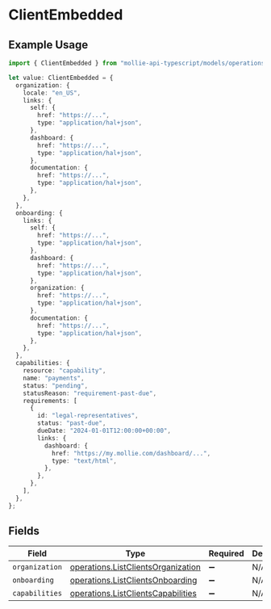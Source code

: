 # ClientEmbedded

## Example Usage

```typescript
import { ClientEmbedded } from "mollie-api-typescript/models/operations";

let value: ClientEmbedded = {
  organization: {
    locale: "en_US",
    links: {
      self: {
        href: "https://...",
        type: "application/hal+json",
      },
      dashboard: {
        href: "https://...",
        type: "application/hal+json",
      },
      documentation: {
        href: "https://...",
        type: "application/hal+json",
      },
    },
  },
  onboarding: {
    links: {
      self: {
        href: "https://...",
        type: "application/hal+json",
      },
      dashboard: {
        href: "https://...",
        type: "application/hal+json",
      },
      organization: {
        href: "https://...",
        type: "application/hal+json",
      },
      documentation: {
        href: "https://...",
        type: "application/hal+json",
      },
    },
  },
  capabilities: {
    resource: "capability",
    name: "payments",
    status: "pending",
    statusReason: "requirement-past-due",
    requirements: [
      {
        id: "legal-representatives",
        status: "past-due",
        dueDate: "2024-01-01T12:00:00+00:00",
        links: {
          dashboard: {
            href: "https://my.mollie.com/dashboard/...",
            type: "text/html",
          },
        },
      },
    ],
  },
};
```

## Fields

| Field                                                                                    | Type                                                                                     | Required                                                                                 | Description                                                                              |
| ---------------------------------------------------------------------------------------- | ---------------------------------------------------------------------------------------- | ---------------------------------------------------------------------------------------- | ---------------------------------------------------------------------------------------- |
| `organization`                                                                           | [operations.ListClientsOrganization](../../models/operations/listclientsorganization.md) | :heavy_minus_sign:                                                                       | N/A                                                                                      |
| `onboarding`                                                                             | [operations.ListClientsOnboarding](../../models/operations/listclientsonboarding.md)     | :heavy_minus_sign:                                                                       | N/A                                                                                      |
| `capabilities`                                                                           | [operations.ListClientsCapabilities](../../models/operations/listclientscapabilities.md) | :heavy_minus_sign:                                                                       | N/A                                                                                      |